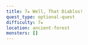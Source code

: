 ```yaml
---
title: 7★ Well, That Diablos!
quest_type: optional-quest
difficulty: 7★
location: ancient-forest
monsters: []
---
```


